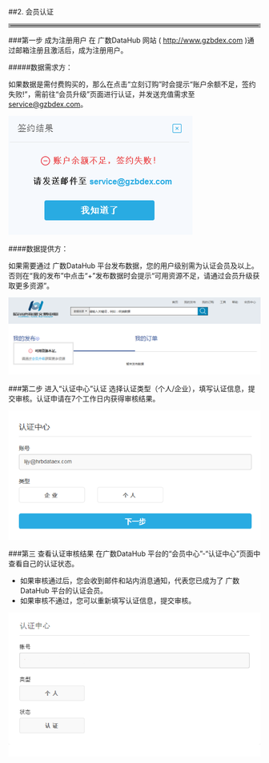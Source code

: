 ##2. 会员认证

<hr style=" border:4px solid #A9A9A9;" />

###第一步 成为注册用户
在 广数DataHub 网站 ( http://www.gzbdex.com )通过邮箱注册且激活后，成为注册用户。

#####数据需求方：

如果数据是需付费购买的，那么在点击“立刻订购”时会提示“账户余额不足，签约失败!”，需前往“会员升级”页面进行认证，并发送充值需求至 service@gzbdex.com。

![](img/lack_of_balance.png)

####数据提供方：

如果需要通过 广数DataHub 平台发布数据，您的用户级别需为认证会员及以上。否则在“我的发布”中点击“+”发布数据时会提示“可用资源不足，请通过会员升级获取更多资源”。

![](img/lack_of_resource.png)

###第二步 进入“认证中心”认证
 选择认证类型（个人/企业），填写认证信息，提交审核。认证申请在7个工作日内获得审核结果。

![](img/certificate.png)

###第三 查看认证审核结果
在广数DataHub 平台的“会员中心”-“认证中心”页面中查看自己的认证状态。

* 如果审核通过后，您会收到邮件和站内消息通知，代表您已成为了 广数DataHub 平台的认证会员。
* 如果审核不通过，您可以重新填写认证信息，提交审核。


![](img/certificate_result.png)
